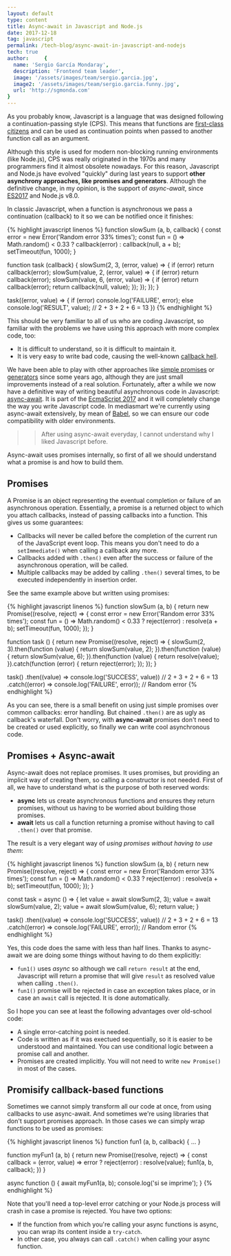 ```yaml
---
layout: default
type: content
title: Async-await in Javascript and Node.js
date: 2017-12-18
tag: javascript
permalink: /tech-blog/async-await-in-javascript-and-nodejs
tech: true
author:     {
  name: 'Sergio García Mondaray',
  description: 'Frontend team leader',
  image: '/assets/images/team/sergio.garcia.jpg',
  image2: '/assets/images/team/sergio.garcia.funny.jpg',
  url: 'http://sgmonda.com'
}
---
```


As you probably know, Javascript is a language that was designed following a continuation-passing style (CPS). This means that functions are [first-class citizens](https://en.wikipedia.org/wiki/First-class_citizen) and can be used as continuation points when passed to another function call as an argument.

Although this style is used for modern non-blocking running environments (like Node.js), CPS was really originated in the 1970s and many programmers find it almost obsolete nowadays. For this reason, Javascript and Node.js have evolved "quickly" during last years to support **other asynchrony approaches, like promises and generators**. Although the definitive change, in my opinion, is the support of *async-await*, since [ES2017](https://tc39.github.io/ecma262/) and Node.js v8.0.

In classic Javascript, when a function is asynchronous we pass a continuation (callback) to it so we can be notified once it finishes:

{% highlight javascript linenos %}
function slowSum (a, b, callback) {
  const error = new Error('Random error 33% times');
  const fun = () => Math.random() < 0.33 ? callback(error) : callback(null, a + b);
  setTimeout(fun, 1000);
}

function task (callback) {
  slowSum(2, 3, (error, value) => {
    if (error) return callback(error);
    slowSum(value, 2, (error, value) => {
      if (error) return callback(error);
      slowSum(value, 6, (error, value) => {
        if (error) return callback(error);
        return callback(null, value);
      });
    });
  });
}

task((error, value) => {
  if (error) console.log('FAILURE', error);
  else console.log('RESULT', value); // 2 + 3 + 2 + 6 = 13
})
{% endhighlight %}

This should be very familiar to all of us who are coding Javascript, so familiar with the problems we have using this approach with more complex code, too:

- It is difficult to understand, so it is difficult to maintain it.
- It is very easy to write bad code, causing the well-known [callback hell](http://callbackhell.com/).

We have been able to play with other approaches like [simple promises](https://developer.mozilla.org/en-US/docs/Web/JavaScript/Guide/Using_promises) or [generators](https://developer.mozilla.org/en-US/docs/Web/JavaScript/Reference/Statements/function*) since some years ago, although they are just small improvements instead of a real solution. Fortunately, after a while we now have a definitive way of writing beautiful asynchronous code in Javascript: [async-await](https://developer.mozilla.org/en-US/docs/Web/JavaScript/Reference/Statements/async_function). It is part of the [EcmaScript 2017](https://tc39.github.io/ecma262/) and it will completely change the way you write Javascript code. In mediasmart we're currently using async-await extensively, by mean of [Babel](https://babeljs.io/), so we can ensure our code compatibility with older environments.

>> After using async-await everyday, I cannot understand why I liked Javascript before.

Async-await uses promises internally, so first of all we should understand what a promise is and how to build them.

## Promises

A Promise is an object representing the eventual completion or failure of an asynchronous operation. Essentially, a promise is a returned object to which you attach callbacks, instead of passing callbacks into a function. This gives us some guarantees:

- Callbacks will never be called before the completion of the current run of the JavaScript event loop. This means you don't need to do a `setImmediate()` when calling a callback any more.
- Callbacks added with `.then()` even after the success or failure of the asynchronous operation, will be called.
- Multiple callbacks may be added by calling `.then()` several times, to be executed independently in insertion order.

See the same example above but written using promises:

{% highlight javascript linenos %}
function slowSum (a, b) {
  return new Promise((resolve, reject) => {
    const error = new Error('Random error 33% times');
    const fun = () => Math.random() < 0.33 ? reject(error) : resolve(a + b);
    setTimeout(fun, 1000);
  });
}

function task () {
  return new Promise((resolve, reject) => {
    slowSum(2, 3).then(function (value) {
      return slowSum(value, 2);
    }).then(function (value) {
      return slowSum(value, 6);
    }).then(function (value) {
      return resolve(value);
    }).catch(function (error) {
      return reject(error);
    });
  });
}

task()
  .then((value) => console.log('SUCCESS', value)) // 2 + 3 + 2 + 6 = 13
  .catch((error) => console.log('FAILURE', error)); // Random error
{% endhighlight %}

As you can see, there is a small benefit on using just simple promises over common callbacks: error handling. But chained `.then()` are as ugly as callback's waterfall. Don't worry, with **async-await** promises don't need to be created or used explicitly, so finally we can write cool asynchronous code.

## Promises + Async-await

Async-await does not replace promises. It uses promises, but providing an implicit way of creating them, so calling a constructor is not needed. First of all, we have to understand what is the purpose of both reserved words:

- **async** lets us create asynchronous functions and ensures they return promises, without us having to be worried about building those promises.
- **await** lets us call a function returning a promise without having to call `.then()` over that promise.

The result is a very elegant way of *using promises without having to use them*:

{% highlight javascript linenos %}
function slowSum (a, b) {
  return new Promise((resolve, reject) => {
    const error = new Error('Random error 33% times');
    const fun = () => Math.random() < 0.33 ? reject(error) : resolve(a + b);
    setTimeout(fun, 1000);
  });
}

const task = async () => {
  let value = await slowSum(2, 3);
  value = await slowSum(value, 2);
  value = await slowSum(value, 6);
  return value;
}

task()
  .then((value) => console.log('SUCCESS', value)) // 2 + 3 + 2 + 6 = 13
  .catch((error) => console.log('FAILURE', error)); // Random error
{% endhighlight %}



Yes, this code does the same with less than half lines. Thanks to async-await we are doing some things without having to do them explicitly:

- `fun1()` uses *async* so although we call `return result` at the end, Javascript will return a promise that will give `result` as resolved value when calling `.then()`.
- `fun1()` promise will be rejected in case an exception takes place, or in case an `await` call is rejected. It is done automatically.

So I hope you can see at least the following advantages over old-school code:

- A single error-catching point is needed.
- Code is written as if it was exectued sequentially, so it is easier to be understood and maintained. You can use conditional logic between a promise call and another.
- Promises are created implicitly. You will not need to write `new Promise()` in most of the cases.

## Promisify callback-based functions

Sometimes we cannot simply transform all our code at once, from using callbacks to use async-await. And sometimes we're using libraries that don't support promises approach. In those cases we can simply wrap functions to be used as promises:

{% highlight javascript linenos %}
function fun1 (a, b, callback) {
  ...
}

function myFun1 (a, b) {
  return new Promise((resolve, reject) => {
    const callback = (error, value) => error ? reject(error) : resolve(value);
    fun1(a, b, callback);
  })
}

async function () {
  await myFun1(a, b);
  console.log('si se imprime');
}
{% endhighlight %}


Note that you'll need a top-level error catching or your Node.js process will crash in case a promise is rejected. You have two options:

- If the function from which you're calling your async functions is async, you can wrap its content inside a `try-catch`.
- In other case, you always can call `.catch()` when calling your async function.
